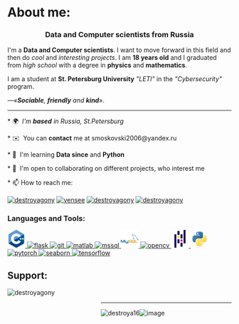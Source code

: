 






About me:
====================================================================================================================================
<h3 align="center">Data and Computer scientists from Russia</h3>
I'm a <strong>Data and Computer scientists</strong>. I want to move forward in this field and then do <i>cool</i> and <i>interesting projects</i>. I am <strong>18 years old</strong> and I graduated from <i>high school</i> with a degree in <strong>physics</strong> and <strong>mathematics</strong>. <p>I am a student at <strong>St. Petersburg University</strong> <i>"LETI"</i> in the <i>"Cybersecurity"</i> program.</p><p><i> —«<strong>Sociable</strong>, <strong>friendly</strong> and <strong>kind</strong></i>».</p>
<hr>
*   🌍  <i>I'm <strong>based</strong> in Russia, St.Petersburg</i><p>
*   ✉️  You can <strong>contact</strong> me at smoskovski2006@yandex.ru</p>
*   🧠  I'm learning <strong>Data since</strong> and <strong>Python</strong><p>
*   🤝  I'm open to collaborating on different projects, who interest me</p><p>
*   📫 How to reach me:<p align="left">

<a href="https://kaggle.com/destroyagony" target="blank"><img align="center" src="https://raw.githubusercontent.com/rahuldkjain/github-profile-readme-generator/master/src/images/icons/Social/kaggle.svg" alt="destroyagony" height="30" width="40" /></a>
<a href="https://instagram.com/Destroyagony" target="blank"><img align="center" src="https://raw.githubusercontent.com/rahuldkjain/github-profile-readme-generator/master/src/images/icons/Social/instagram.svg" alt="vensee" height="30" width="40" /></a>
<a href="https://codeforces.com/profile/destroyagonyy" target="blank"><img align="center" src="https://raw.githubusercontent.com/rahuldkjain/github-profile-readme-generator/master/src/images/icons/Social/codeforces.svg" alt="destroyagony" height="30" width="40" /></a>
<a href="https://www.leetcode.com/destroyagony" target="blank"><img align="center" src="https://raw.githubusercontent.com/rahuldkjain/github-profile-readme-generator/master/src/images/icons/Social/leet-code.svg" alt="destroyagony" height="30" width="40" /></a>
</p>



<h3 align="left">Languages and Tools:</h3>
<a href="https://www.w3schools.com/cpp/" target="_blank" rel="noreferrer"> <img src="https://raw.githubusercontent.com/devicons/devicon/master/icons/cplusplus/cplusplus-original.svg" alt="cplusplus" width="40" height="40"/> </a> <a href="https://flask.palletsprojects.com/" target="_blank" rel="noreferrer"> <img src="https://www.vectorlogo.zone/logos/pocoo_flask/pocoo_flask-icon.svg" alt="flask" width="40" height="40"/> </a> <a href="https://git-scm.com/" target="_blank" rel="noreferrer"> <img src="https://www.vectorlogo.zone/logos/git-scm/git-scm-icon.svg" alt="git" width="40" height="40"/> </a> <a href="https://www.mathworks.com/" target="_blank" rel="noreferrer"> <img src="https://upload.wikimedia.org/wikipedia/commons/2/21/Matlab_Logo.png" alt="matlab" width="40" height="40"/> </a> <a href="https://www.microsoft.com/en-us/sql-server" target="_blank" rel="noreferrer"> <img src="https://www.svgrepo.com/show/303229/microsoft-sql-server-logo.svg" alt="mssql" width="40" height="40"/> </a> <a href="https://www.mysql.com/" target="_blank" rel="noreferrer"> <img src="https://raw.githubusercontent.com/devicons/devicon/master/icons/mysql/mysql-original-wordmark.svg" alt="mysql" width="40" height="40"/> </a> <a href="https://opencv.org/" target="_blank" rel="noreferrer"> <img src="https://www.vectorlogo.zone/logos/opencv/opencv-icon.svg" alt="opencv" width="40" height="40"/> </a> <a href="https://pandas.pydata.org/" target="_blank" rel="noreferrer"> <img src="https://raw.githubusercontent.com/devicons/devicon/2ae2a900d2f041da66e950e4d48052658d850630/icons/pandas/pandas-original.svg" alt="pandas" width="40" height="40"/> </a> <a href="https://www.python.org" target="_blank" rel="noreferrer"> <img src="https://raw.githubusercontent.com/devicons/devicon/master/icons/python/python-original.svg" alt="python" width="40" height="40"/> </a> <a href="https://pytorch.org/" target="_blank" rel="noreferrer"> <img src="https://www.vectorlogo.zone/logos/pytorch/pytorch-icon.svg" alt="pytorch" width="40" height="40"/> </a> <a href="https://seaborn.pydata.org/" target="_blank" rel="noreferrer"> <img src="https://seaborn.pydata.org/_images/logo-mark-lightbg.svg" alt="seaborn" width="40" height="40"/> </a> <a href="https://www.tensorflow.org" target="_blank" rel="noreferrer"> <img src="https://www.vectorlogo.zone/logos/tensorflow/tensorflow-icon.svg" alt="tensorflow" width="40" height="40"/> </a>



<h2 align="left">Support:</h2>
<p><a href="https://www.buymeacoffee.com/destroyagony "> <img align="left" src="https://cdn.buymeacoffee.com/buttons/v2/default-yellow.png" height="50" width="210" alt="destroyagony " /></a></p>
<p>&nbsp;
<hr>
<img align="left" src="https://github-readme-stats.vercel.app/api?username=destroya16&show_icons=true&locale=en" alt="destroya16" /></p>


































































































 ![image](https://github.com/Destroyagony/Destroyagony/assets/147639560/c8bb661f-056f-4634-93df-b4dab1eaf0b1)

